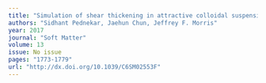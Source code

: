 ```yaml
---
title: "Simulation of shear thickening in attractive colloidal suspensions"
authors: "Sidhant Pednekar, Jaehun Chun, Jeffrey F. Morris"
year: 2017
journal: "Soft Matter"
volume: 13
issue: No issue
pages: "1773-1779"
url: "http://dx.doi.org/10.1039/C6SM02553F"
---
```

